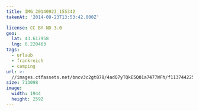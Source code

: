 ```yaml
---
title: IMG_20140923_155342
takenAt: '2014-09-23T13:53:42.000Z'

license: CC BY-ND 3.0
geo:
  lat: 43.617958
  lng: 6.220463
tags:
  - urlaub
  - frankreich
  - camping
url: >-
  //images.ctfassets.net/bncv3c2gt878/4adQ7yTQkE5Q01a7477WFh/f113744225dad136fe2e3d6cb12797fc/img_20140923_155342_28313130035_o
size: 713098
image:
  width: 1944
  height: 2592
---
```

